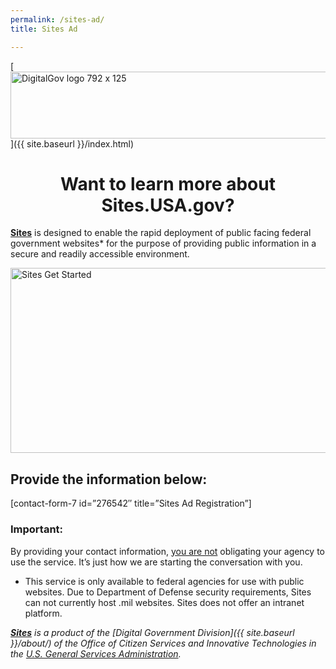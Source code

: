 ```yaml
---
permalink: /sites-ad/
title: Sites Ad

---
```


[<img class="aligncenter wp-image-107152" src="https://s3.amazonaws.com/sitesusa/wp-content/uploads/sites/212/2014/01/logo.png" alt="DigitalGov logo 792 x 125" width="678" height="107" />]({{ site.baseurl }}/index.html)

<h1 style="text-align: center">
  Want to learn more about Sites.USA.gov?
</h1>

[**Sites**](https://sites.usa.gov/) is designed to enable the rapid deployment of public facing federal government websites* for the purpose of providing public information in a secure and readily accessible environment.

<img class="  aligncenter wp-image-271052" src="https://s3.amazonaws.com/sitesusa/wp-content/uploads/sites/212/2015/05/678-x-385-SITES-presentation3.jpg" alt="Sites Get Started" width="522" height="296" />

## **Provide the information below:**

[contact-form-7 id=&#8221;276542&#8243; title=&#8221;Sites Ad Registration&#8221;]

### Important:

By providing your contact information, <span style="text-decoration: underline">you are not</span> obligating your agency to use the service. It&#8217;s just how we are starting the conversation with you.

* This service is only available to federal agencies for use with public websites. Due to Department of Defense security requirements, Sites can not currently host .mil websites. Sites does not offer an intranet platform.

_[**Sites**](https://sites.usa.gov/) is a product of the [Digital Government Division]({{ site.baseurl }}/about/) of the Office of Citizen Services and Innovative Technologies in the [U.S. General Services Administration](http://www.gsa.gov/)._
